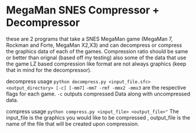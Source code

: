 # MegaMan SNES Compressor + Decompressor
these are 2 programs that take a SNES MegaMan game (MegaMan 7, Rockman and Forte, MegaMan X2,X3)
and can decompress or compress the graphics data of each of the games. Compression ratio 
should be same or better than orignal (based off my testing) also some of the data that use the 
game LZ based compression like format are not always graphics (keep that in mind for the decompressor).

decompress usage `python decompress.py <input_file.sfc> <output_directory> [-c] [-mm7]`
`-mm7 -rmf -mmx2 -mmx3` are the respective flags for each game.
`-c` outputs compressed Data along with uncompressed data.

compress usage `python compress.py <input_file> <output_file>"`
The input_file is the graphics you would like to be compressed , output_file is the name of the file that will be created upon compression.